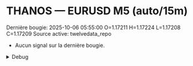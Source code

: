 # THANOS — EURUSD M5 (auto/15m)
Dernière bougie: 2025-10-06 05:55:00  O=1.17211  H=1.17224  L=1.17208  C=1.17209
Source active: twelvedata_repo

- Aucun signal sur la dernière bougie.

<details><summary>Debug</summary>

- TD_API_KEY manquant.

</details>
